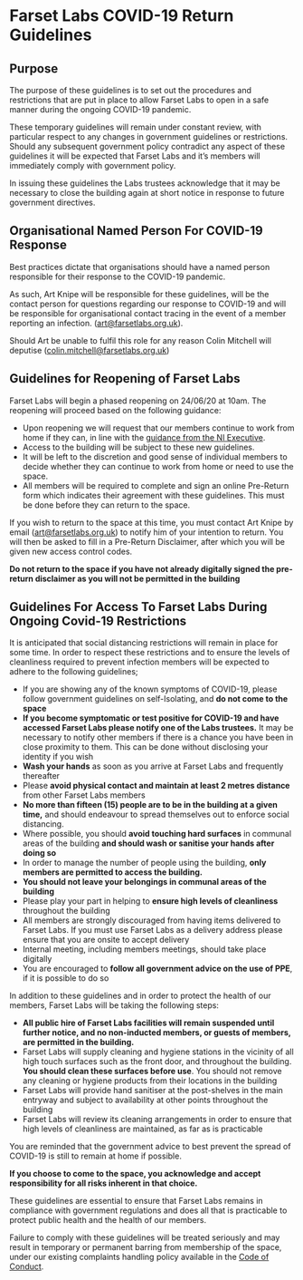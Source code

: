# Farset Labs COVID-19 Return Guidelines 

## Purpose

The purpose of these guidelines is to set out the procedures and restrictions that are put in place to allow Farset Labs to open in a safe manner during the ongoing COVID-19 pandemic.

These temporary guidelines will remain under constant review, with particular respect to any changes in government guidelines or restrictions. Should any subsequent government policy contradict any aspect of these guidelines it will be expected that Farset Labs and it’s members will immediately comply with government policy.

In issuing these guidelines the Labs trustees acknowledge that it may be necessary to close the building again at short notice in response to future government directives.

## Organisational Named Person For COVID-19 Response

Best practices dictate that organisations should have a named person responsible for their response to the COVID-19 pandemic.  

As such, Art Knipe will be responsible for these guidelines, will be the contact person for questions regarding our response to COVID-19 and will be responsible for organisational contact tracing in the event of a member reporting an infection. ([art@farsetlabs.org.uk](mailto:art@farsetlabs.org.uk)).

Should Art be unable to fulfil this role for any reason Colin Mitchell will deputise ([colin.mitchell@farsetlabs.org.uk](mailto:colin.mitchell@farsetlabs.org.uk)) 

## Guidelines for Reopening of Farset Labs

Farset Labs will begin a phased reopening on 24/06/20 at 10am. The reopening will proceed based on the following guidance:

- Upon reopening we will request that our members continue to work from home if they can, in line with the [guidance from the NI Executive](https://www.executiveoffice-ni.gov.uk/sites/default/files/publications/execoffice/execuitveour-approach-to-decision-making.pdf). 
- Access to the building will be subject to these new guidelines.
- It will be left to the discretion and good sense of individual members to decide whether they can continue to work from home or need to use the space.
- All members will be required to complete and sign an online Pre-Return form which indicates their agreement with these guidelines. This must be done before they can return to the space.

If you wish to return to the space at this time, you must contact Art Knipe by email ([art@farsetlabs.org.uk](mailto:art@farsetlabs.org.uk)) to notify him of your intention to return. You will then be asked to fill in a Pre-Return Disclaimer, after which you will be given new access control codes.

**Do not return to the space if you have not already digitally signed the pre-return disclaimer as you will not be permitted in the building**

## Guidelines For Access To Farset Labs During Ongoing Covid-19 Restrictions

It is anticipated that social distancing restrictions will remain in place for some time. In order to respect these restrictions and to ensure the levels of cleanliness required to prevent infection members will be expected to adhere to the following guidelines;

- If you are showing any of the known symptoms of COVID-19, please follow government guidelines on self-Isolating, and **do not come to the space**
- **If you become symptomatic or test positive for COVID-19 and have accessed Farset Labs please notify one of the Labs trustees.** It may be necessary to notify other members if there is a chance you have been in close proximity to them. This can be done without disclosing your identity if you wish
- **Wash your hands** as soon as you arrive at Farset Labs and frequently thereafter
- Please **avoid physical contact and maintain at least 2 metres distance** from other Farset Labs members
- **No more than fifteen (15) people are to be in the building at a given time,** and should endeavour to spread themselves out to enforce social distancing.
- Where possible, you should **avoid touching hard surfaces** in communal areas of the building **and should wash or sanitise your hands after doing so**
- In order to manage the number of people using the building, **only members are permitted to access the building.** 
- **You should not leave your belongings in communal areas of the building**
- Please play your part in helping to **ensure high levels of cleanliness** throughout the building
- All members are strongly discouraged from having items delivered to Farset Labs. If you must use Farset Labs as a delivery address please ensure that you are onsite to accept delivery
- Internal meeting, including members meetings, should take place digitally
- You are encouraged to **follow all government advice on the use of PPE**, if it is possible to do so

In addition to these guidelines and in order to protect the health of our members, Farset Labs will be taking the following steps:

- **All public hire of Farset Labs facilities will remain suspended until further notice, and no non-inducted members, or guests of members, are permitted in the building.**
- Farset Labs will supply cleaning and hygiene stations in the vicinity of all high touch surfaces such as the front door, and throughout the building. **You should clean these surfaces before use**. You should not remove any cleaning or hygiene products from their locations in the building
- Farset Labs will provide hand sanitiser at the post-shelves in the main entryway and subject to availability at other points throughout the building
- Farset Labs will review its cleaning arrangements in order to ensure that high levels of cleanliness are maintained, as far as is practicable

You are reminded that the government advice to best prevent the spread of COVID-19 is still to remain at home if possible. 

**If you choose to come to the space, you acknowledge and accept responsibility for all risks inherent in that choice.**

These guidelines are essential to ensure that Farset Labs remains in compliance with government regulations and does all that is practicable to protect public health and the health of our members. 

Failure to comply with these guidelines will be treated seriously and may result in temporary or permanent barring from membership of the space, under our existing complaints handling policy available in the [Code of Conduct](/about/code_of_conduct).
